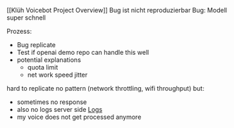 [[Klüh Voicebot Project Overview]]
Bug ist nicht reproduzierbar
Bug: Modell super schnell


Prozess:
- Bug replicate
- Test if openai demo repo can handle this well
- potential explanations
	- quota limit
	- net work speed jitter

hard to replicate
no pattern (network throttling, wifi throughput)
but:
- sometimes no response
- also no logs server side [Logs ](https://portal.azure.com/#@klueh.de/resource/subscriptions/6a7b5061-1651-454a-979d-9546ca0078ea/resourceGroups/rg-jarvis-dev/providers/Microsoft.App/containerApps/capps-backend-67d4v6rkxzozq/logstream)
- my voice does not get processed anymore
